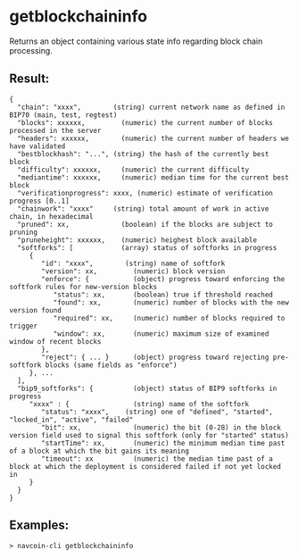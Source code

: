 # getblockchaininfo
Returns an object containing various state info regarding block chain processing.

## Result:
    {
      "chain": "xxxx",        (string) current network name as defined in BIP70 (main, test, regtest)
      "blocks": xxxxxx,         (numeric) the current number of blocks processed in the server
      "headers": xxxxxx,        (numeric) the current number of headers we have validated
      "bestblockhash": "...", (string) the hash of the currently best block
      "difficulty": xxxxxx,     (numeric) the current difficulty
      "mediantime": xxxxxx,     (numeric) median time for the current best block
      "verificationprogress": xxxx, (numeric) estimate of verification progress [0..1]
      "chainwork": "xxxx"     (string) total amount of work in active chain, in hexadecimal
      "pruned": xx,             (boolean) if the blocks are subject to pruning
      "pruneheight": xxxxxx,    (numeric) heighest block available
      "softforks": [            (array) status of softforks in progress
         {
            "id": "xxxx",        (string) name of softfork
            "version": xx,         (numeric) block version
            "enforce": {           (object) progress toward enforcing the softfork rules for new-version blocks
               "status": xx,       (boolean) true if threshold reached
               "found": xx,        (numeric) number of blocks with the new version found
               "required": xx,     (numeric) number of blocks required to trigger
               "window": xx,       (numeric) maximum size of examined window of recent blocks
            },
            "reject": { ... }      (object) progress toward rejecting pre-softfork blocks (same fields as "enforce")
         }, ...
      ],
      "bip9_softforks": {          (object) status of BIP9 softforks in progress
         "xxxx" : {                (string) name of the softfork
            "status": "xxxx",    (string) one of "defined", "started", "locked_in", "active", "failed"
            "bit": xx,             (numeric) the bit (0-28) in the block version field used to signal this softfork (only for "started" status)
            "startTime": xx,       (numeric) the minimum median time past of a block at which the bit gains its meaning
            "timeout": xx          (numeric) the median time past of a block at which the deployment is considered failed if not yet locked in
         }
      }
    }

## Examples:
    > navcoin-cli getblockchaininfo
